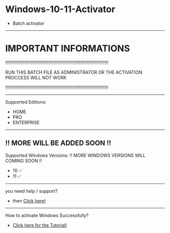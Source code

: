 # Windows-10-11-Activator

- Batch activator
-----------------------------
# IMPORTANT INFORMATIONS

!!!!!!!!!!!!!!!!!!!!!!!!!!!!!!!!!!!!!!!!!!!!!!!!!!!!!!!!!!!!!!!!!!!!!!!!!!!!!!!!!


RUN THIS BATCH FILE AS ADMINISTRATOR OR THE ACTIVATION PROCCESS WILL NOT WORK


!!!!!!!!!!!!!!!!!!!!!!!!!!!!!!!!!!!!!!!!!!!!!!!!!!!!!!!!!!!!!!!!!!!!!!!!!!!!!!!!!

-----------------------------
Supported Editions:
- HOME
- PRO
- ENTERPRISE
---
!! MORE WILL BE ADDED SOON !!
-----------------------------
Supported Windows Versions:
!! MORE WINDOWS VERSIONS WILL COMING SOON !!
- 10 ✅
- 11 ✅
----------------------------

you need help / support?
- then [Click here!](https://dc.cerya.de)
---------------------------
How to activate Windows Successfully?
- [Click here for the Tutorial!](https://youtu.be/zX5JywceVj8)
